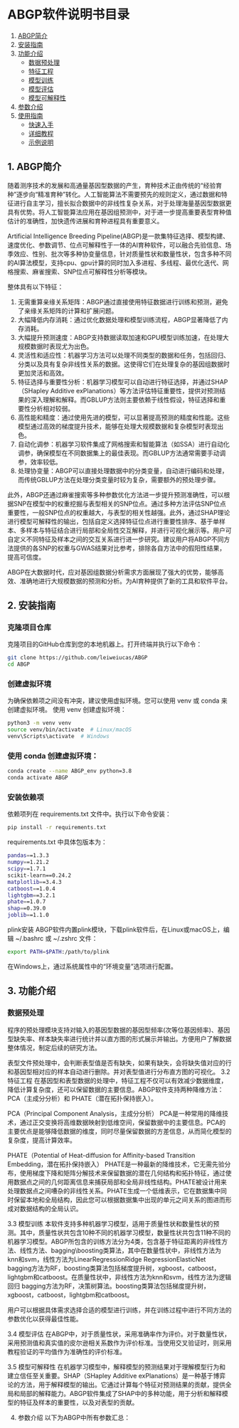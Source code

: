 # ABGP软件说明书目录

1. [ABGP简介](#abgp简介)
2. [安装指南](#安装指南)
3. [功能介绍](#功能介绍)
    - [数据预处理](#数据预处理)
    - [特征工程](#特征工程)
    - [模型训练](#模型训练)
    - [模型评估](#模型评估)
    - [模型可解释性](#模型可解释性)
4. [参数介绍](#参数介绍)
5. [使用指南](#使用指南)
    - [快速入手](#快速入手)
    - [详细教程](#详细教程)
    - [示例说明](#示例说明)

## 1. ABGP简介

随着测序技术的发展和高通量基因型数据的产生，育种技术正由传统的“经验育种”逐步向“精准育种”转化。人工智能算法不需要预先的规则定义，通过数据和特征进行自主学习，擅长拟合数据中的非线性复杂关系，对于处理海量基因型数据更具有优势。将人工智能算法应用在基因组预测中，对于进一步提高重要表型育种值估计的准确性，加快遗传进展和育种进程具有重要意义。

Artificial Intelligence Breeding Pipeline(ABGP)是一款集特征选择、模型构建、速度优化、参数调节、位点可解释性于一体的AI育种软件，可以融合先验信息、场季效应、性别、批次等多种协变量信息，针对质量性状和数量性状，包含多种不同的AI算法模型，支持cpu、gpu计算的同时加入多进程、多线程、最优化迭代、网格搜索、麻雀搜索、SNP位点可解释性分析等模块。

整体具有以下特征：

1. 无需重算亲缘关系矩阵：ABGP通过直接使用特征数据进行训练和预测，避免了亲缘关系矩阵的计算和扩展问题。
2. 大幅降低内存消耗：通过优化数据处理和模型训练流程，ABGP显著降低了内存消耗。
3. 大幅提升预测速度：ABGP支持数据读取加速和GPU模型训练加速，在处理大规模数据时表现尤为出色。
4. 灵活性和适应性：机器学习方法可以处理不同类型的数据和任务，包括回归、分类以及具有复杂非线性关系的数据。这使得它们在处理复杂的基因组数据时更加灵活和高效。
5. 特征选择与重要性分析：机器学习模型可以自动进行特征选择，并通过SHAP（SHapley Additive exPlanations）等方法评估特征重要性，提供对预测结果的深入理解和解释。而GBLUP方法则主要依赖于线性假设，特征选择和重要性分析相对较弱。
6. 高性能和精度：通过使用先进的模型，可以显著提高预测的精度和性能。这些模型通过高效的梯度提升技术，能够在处理大规模数据和复杂模型时表现出色。
7. 自动化调参：机器学习软件集成了网格搜索和智能算法（如SSA）进行自动化调参，确保模型在不同数据集上的最佳表现。而GBLUP方法通常需要手动调参，效率较低。
8. 处理协变量：ABGP可以直接处理数据中的分类变量，自动进行编码和处理，而传统GBLUP方法在处理分类变量时较为复杂，需要额外的预处理步骤。

此外，ABGP还通过麻雀搜索等多种参数优化方法进一步提升预测准确性，可以根据SNP在模型中的权重挖掘与表型相关的SNP位点。通过多种方法评估SNP位点重要性，一般SNP位点的权重越大，与表型的相关性越强。此外，通过SHAP理论进行模型可解释性的输出，包括自定义选择特征位点进行重要性排序、基于单样本、多样本与特征结合进行局部和全局性交互解释，并进行可视化展示等。用户可自定义不同特征及样本之间的交互关系进行进一步研究。建议用户将ABGP不同方法提供的各SNP的权重与GWAS结果对比参考，排除各自方法中的假阳性结果，提高可信度。

ABGP在大数据时代，应对基因组数据分析需求方面展现了强大的优势，能够高效、准确地进行大规模数据的预测和分析。为AI育种提供了新的工具和软件平台。

## 2. 安装指南

### 克隆项目仓库

克隆项目的GitHub仓库到您的本地机器上。打开终端并执行以下命令：

```bash
git clone https://github.com/leiweiucas/ABGP
cd ABGP
```

### 创建虚拟环境
为确保依赖项之间没有冲突，建议使用虚拟环境。您可以使用 venv 或 conda 来创建虚拟环境。
使用 venv 创建虚拟环境：

```bash
python3 -m venv venv
source venv/bin/activate  # Linux/macOS
venv\Scripts\activate  # Windows
```
### 使用 conda 创建虚拟环境：

```bash
conda create --name ABGP_env python=3.8
conda activate ABGP
```
### 安装依赖项
依赖项列在 requirements.txt 文件中。执行以下命令安装：

```bash
pip install -r requirements.txt
```
requirements.txt 中具体包版本为：

```bash
pandas==1.3.3
numpy==1.21.2
scipy==1.7.1
scikit-learn==0.24.2
matplotlib==3.4.3
catboost==1.0.4
lightgbm==3.2.1
phate==1.0.7
shap==0.39.0
joblib==1.1.0
```
plink安装
ABGP软件内置plink模块，下载plink软件后，在Linux或macOS上，编辑 ~/.bashrc 或 ~/.zshrc 文件：
```bash
export PATH=$PATH:/path/to/plink
```
在Windows上，通过系统属性中的“环境变量”选项进行配置。

## 3. 功能介绍

### 数据预处理
程序的预处理模块支持对输入的基因型数据的基因型频率(次等位基因频率)、基因型缺失率、样本缺失率进行统计并以直方图的形式展示并输出。方便用户了解数据整体情况，制定后续的研究方法。

表型文件预处理中，会判断表型值是否有缺失，如果有缺失，会将缺失值对应的行和基因型相对应的样本自动进行删除。并对表型值进行分布直方图的可视化。
3.2 特征工程
在基因型和表型数据的处理中，特征工程不仅可以有效减少数据维度，降低计算复杂度，还可以保留数据的主要信息。ABGP软件支持两种降维方法：PCA（主成分分析）和 PHATE（潜在拓扑保持嵌入）。

PCA（Principal Component Analysis，主成分分析）
PCA是一种常用的降维技术，通过正交变换将高维数据映射到低维空间，保留数据中的主要信息。PCA的主要优点是能够降低数据的维度，同时尽量保留数据的方差信息，从而简化模型的复杂度，提高计算效率。

PHATE（Potential of Heat-diffusion for Affinity-based Transition Embedding，潜在拓扑保持嵌入）
PHATE是一种最新的降维技术，它无需先验分布，使用梯度下降和矩阵分解技术来保留数据的潜在几何结构和拓扑特征，通过使用数据点之间的几何距离信息来捕获局部和全局非线性结构。PHATE被设计用来处理数据点之间嘈杂的非线性关系。PHATE生成一个低维表示，它在数据集中同时保留本地和全局结构，因此您可以根据数据集中出现的单元之间关系的图进而形成对数据结构的全局认识。

3.3 模型训练
本软件支持多种机器学习模型，适用于质量性状和数量性状的预测。其中，质量性状共包含10种不同的机器学习模型，数量性状共包含11种不同的机器学习模型。ABGP所包含的训练方法分为4类，包含基于特征距离的非线性方法、线性方法、bagging\boosting类算法，其中在数量性状中，非线性方法为knn和svm，线性方法为LinearRegressionRidge RegressionElasticNet bagging方法为RF，boosting类算法包括梯度提升树，xgboost，catboost，lightgbm和catboost。在质量性状中，非线性方法为knn和svm，线性方法为逻辑回归 bagging方法为RF，决策树算法。boosting类算法包括梯度提升树，xgboost，catboost，lightgbm和catboost。

用户可以根据具体需求选择合适的模型进行训练，并在训练过程中进行不同方法的参数优化以获得最佳性能。

3.4 模型评估
在ABGP中，对于质量性状，采用准确率作为评价。对于数量性状，采用预测值和真实值的皮尔逊相关系数作为评价标准。当使用交叉验证时，则采用教程验证的平均值作为准确性的评价标准。

3.5 模型可解释性
在机器学习模型中，解释模型的预测结果对于理解模型行为和建立信任至关重要。SHAP（SHapley Additive exPlanations）是一种基于博弈论的方法，用于解释模型的输出。它通过计算每个特征对预测结果的贡献，提供全局和局部的解释能力。ABGP软件集成了SHAP中的多种功能，用于分析和解释模型的特征及样本的重要性，以及对表型的贡献。

4. 参数介绍
以下为ABGP中所有参数汇总：
